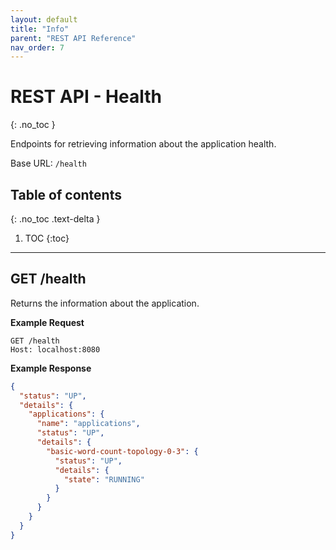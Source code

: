 ```yaml
---
layout: default
title: "Info"
parent: "REST API Reference"
nav_order: 7
---
```


# REST API - Health
{: .no_toc }

Endpoints for retrieving information about the application health.

Base URL: `/health`

## Table of contents
{: .no_toc .text-delta }

1. TOC
{:toc}

---

##  GET /health

Returns the information about the application.

**Example Request**

```
GET /health
Host: localhost:8080
```
**Example Response**

```json
{
  "status": "UP",
  "details": {
    "applications": {
      "name": "applications",
      "status": "UP",
      "details": {
        "basic-word-count-topology-0-3": {
          "status": "UP",
          "details": {
            "state": "RUNNING"
          }
        }
      }
    }
  }
}
```